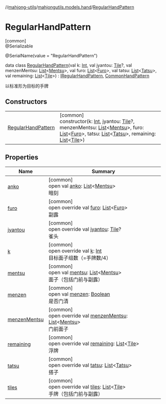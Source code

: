 //[mahjong-utils](../../../index.md)/[mahjongutils.models.hand](../index.md)/[RegularHandPattern](index.md)

# RegularHandPattern

[common]\
@Serializable

@SerialName(value = &quot;RegularHandPattern&quot;)

data class [RegularHandPattern](index.md)(val k: [Int](https://kotlinlang.org/api/latest/jvm/stdlib/kotlin-stdlib/kotlin/-int/index.html), val jyantou: [Tile](../../mahjongutils.models/-tile/index.md)?, val menzenMentsu: [List](https://kotlinlang.org/api/latest/jvm/stdlib/kotlin-stdlib/kotlin.collections/-list/index.html)&lt;[Mentsu](../../mahjongutils.models/-mentsu/index.md)&gt;, val furo: [List](https://kotlinlang.org/api/latest/jvm/stdlib/kotlin-stdlib/kotlin.collections/-list/index.html)&lt;[Furo](../../mahjongutils.models/-furo/index.md)&gt;, val tatsu: [List](https://kotlinlang.org/api/latest/jvm/stdlib/kotlin-stdlib/kotlin.collections/-list/index.html)&lt;[Tatsu](../../mahjongutils.models/-tatsu/index.md)&gt;, val remaining: [List](https://kotlinlang.org/api/latest/jvm/stdlib/kotlin-stdlib/kotlin.collections/-list/index.html)&lt;[Tile](../../mahjongutils.models/-tile/index.md)&gt;) : [IRegularHandPattern](../-i-regular-hand-pattern/index.md), [CommonHandPattern](../-common-hand-pattern/index.md)

以标准形为目标的手牌

## Constructors

| | |
|---|---|
| [RegularHandPattern](-regular-hand-pattern.md) | [common]<br>constructor(k: [Int](https://kotlinlang.org/api/latest/jvm/stdlib/kotlin-stdlib/kotlin/-int/index.html), jyantou: [Tile](../../mahjongutils.models/-tile/index.md)?, menzenMentsu: [List](https://kotlinlang.org/api/latest/jvm/stdlib/kotlin-stdlib/kotlin.collections/-list/index.html)&lt;[Mentsu](../../mahjongutils.models/-mentsu/index.md)&gt;, furo: [List](https://kotlinlang.org/api/latest/jvm/stdlib/kotlin-stdlib/kotlin.collections/-list/index.html)&lt;[Furo](../../mahjongutils.models/-furo/index.md)&gt;, tatsu: [List](https://kotlinlang.org/api/latest/jvm/stdlib/kotlin-stdlib/kotlin.collections/-list/index.html)&lt;[Tatsu](../../mahjongutils.models/-tatsu/index.md)&gt;, remaining: [List](https://kotlinlang.org/api/latest/jvm/stdlib/kotlin-stdlib/kotlin.collections/-list/index.html)&lt;[Tile](../../mahjongutils.models/-tile/index.md)&gt;) |

## Properties

| Name | Summary |
|---|---|
| [anko](../-i-regular-hand-pattern/anko.md) | [common]<br>open val [anko](../-i-regular-hand-pattern/anko.md): [List](https://kotlinlang.org/api/latest/jvm/stdlib/kotlin-stdlib/kotlin.collections/-list/index.html)&lt;[Mentsu](../../mahjongutils.models/-mentsu/index.md)&gt;<br>暗刻 |
| [furo](furo.md) | [common]<br>open override val [furo](furo.md): [List](https://kotlinlang.org/api/latest/jvm/stdlib/kotlin-stdlib/kotlin.collections/-list/index.html)&lt;[Furo](../../mahjongutils.models/-furo/index.md)&gt;<br>副露 |
| [jyantou](jyantou.md) | [common]<br>open override val [jyantou](jyantou.md): [Tile](../../mahjongutils.models/-tile/index.md)?<br>雀头 |
| [k](k.md) | [common]<br>open override val [k](k.md): [Int](https://kotlinlang.org/api/latest/jvm/stdlib/kotlin-stdlib/kotlin/-int/index.html)<br>目标面子组数（=手牌数/4） |
| [mentsu](../-i-regular-hand-pattern/mentsu.md) | [common]<br>open val [mentsu](../-i-regular-hand-pattern/mentsu.md): [List](https://kotlinlang.org/api/latest/jvm/stdlib/kotlin-stdlib/kotlin.collections/-list/index.html)&lt;[Mentsu](../../mahjongutils.models/-mentsu/index.md)&gt;<br>面子（包括门前与副露） |
| [menzen](../-i-has-furo/menzen.md) | [common]<br>open val [menzen](../-i-has-furo/menzen.md): [Boolean](https://kotlinlang.org/api/latest/jvm/stdlib/kotlin-stdlib/kotlin/-boolean/index.html)<br>是否门清 |
| [menzenMentsu](menzen-mentsu.md) | [common]<br>open override val [menzenMentsu](menzen-mentsu.md): [List](https://kotlinlang.org/api/latest/jvm/stdlib/kotlin-stdlib/kotlin.collections/-list/index.html)&lt;[Mentsu](../../mahjongutils.models/-mentsu/index.md)&gt;<br>门前面子 |
| [remaining](remaining.md) | [common]<br>open override val [remaining](remaining.md): [List](https://kotlinlang.org/api/latest/jvm/stdlib/kotlin-stdlib/kotlin.collections/-list/index.html)&lt;[Tile](../../mahjongutils.models/-tile/index.md)&gt;<br>浮牌 |
| [tatsu](tatsu.md) | [common]<br>open override val [tatsu](tatsu.md): [List](https://kotlinlang.org/api/latest/jvm/stdlib/kotlin-stdlib/kotlin.collections/-list/index.html)&lt;[Tatsu](../../mahjongutils.models/-tatsu/index.md)&gt;<br>搭子 |
| [tiles](../-i-regular-hand-pattern/tiles.md) | [common]<br>open override val [tiles](../-i-regular-hand-pattern/tiles.md): [List](https://kotlinlang.org/api/latest/jvm/stdlib/kotlin-stdlib/kotlin.collections/-list/index.html)&lt;[Tile](../../mahjongutils.models/-tile/index.md)&gt;<br>手牌（包括门前与副露） |
